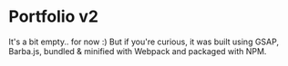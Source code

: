 # Portfolio v2

It's a bit empty.. for now :)
But if you're curious, it was built using GSAP, Barba.js, bundled & minified with Webpack and packaged with NPM.
